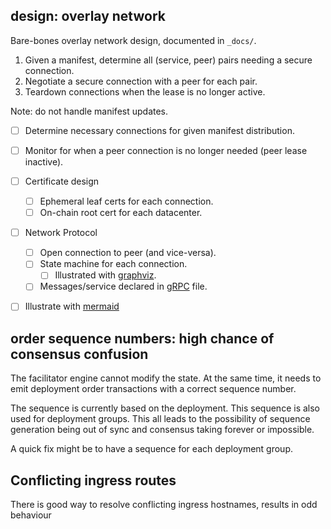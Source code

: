 ## design: overlay network 

Bare-bones overlay network design, documented in `_docs/`.

1. Given a manifest, determine all (service, peer) pairs needing a secure connection.
1. Negotiate a secure connection with a peer for each pair.
1. Teardown connections when the lease is no longer active.

Note: do not handle manifest updates.

 * [ ] Determine necessary connections for given manifest distribution.
 * [ ] Monitor for when a peer connection is no longer needed (peer lease inactive).
 * [ ] Certificate design
   * [ ] Ephemeral leaf certs for each connection.
   * [ ] On-chain root cert for each datacenter.
 * [ ] Network Protocol
   * [ ] Open connection to peer (and vice-versa).
   * [ ] State machine for each connection.
     * [ ] Illustrated with [graphviz](https://graphviz.org).
   * [ ] Messages/service declared in [gRPC](https://grpc.io) file.
 * [ ] Illustrate with [mermaid](https://mermaidjs.github.io/)



## order sequence numbers: high chance of consensus confusion

The facilitator engine cannot modify the state.  At the same time, it needs to emit deployment order transactions with a correct sequence number.

The sequence is currently based on the deployment.  This sequence is also used for deployment groups.  This all leads to the possibility of sequence generation being out of sync and consensus taking forever or impossible.

A quick fix might be to have a sequence for each deployment group.


## Conflicting ingress routes

There is good way to resolve conflicting ingress hostnames, results in odd behaviour
